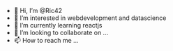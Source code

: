 - 👋 Hi, I’m @Ric42
- 👀 I’m interested in webdevelopment and datascience
- 🌱 I’m currently learning reactjs
- 💞️ I’m looking to collaborate on ...
- 📫 How to reach me ...

<!---
Ric42/Ric42 is a ✨ special ✨ repository because its `README.md` (this file) appears on your GitHub profile.
You can click the Preview link to take a look at your changes.
--->
